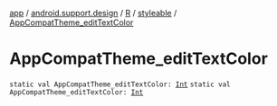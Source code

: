 [app](../../../index.md) / [android.support.design](../../index.md) / [R](../index.md) / [styleable](index.md) / [AppCompatTheme_editTextColor](./-app-compat-theme_edit-text-color.md)

# AppCompatTheme_editTextColor

`static val AppCompatTheme_editTextColor: `[`Int`](https://kotlinlang.org/api/latest/jvm/stdlib/kotlin/-int/index.html)
`static val AppCompatTheme_editTextColor: `[`Int`](https://kotlinlang.org/api/latest/jvm/stdlib/kotlin/-int/index.html)
